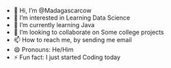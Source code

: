 - 👋 Hi, I’m @Madagascarcow
- 👀 I’m interested in Learning Data Science
- 🌱 I’m currently learning Java
- 💞️ I’m looking to collaborate on Some college projects
- 📫 How to reach me, by sending me email
- 😄 Pronouns: He/Him
- ⚡ Fun fact: I just started Coding today

<!---
Madagascarcow/Madagascarcow is a ✨ special ✨ repository because its `README.md` (this file) appears on your GitHub profile.
You can click the Preview link to take a look at your changes.
--->
